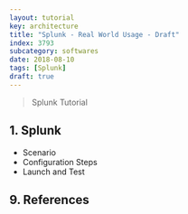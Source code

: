```yaml
---
layout: tutorial
key: architecture
title: "Splunk - Real World Usage - Draft"
index: 3793
subcategory: softwares
date: 2018-08-10
tags: [Splunk]
draft: true
---
```


> Splunk Tutorial

## 1. Splunk
* Scenario
* Configuration Steps
* Launch and Test


## 9. References
